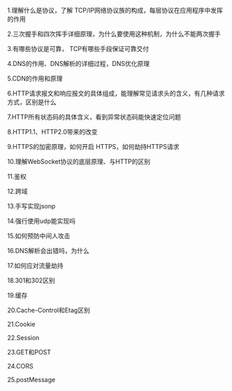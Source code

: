 1.理解什么是协议，了解 TCP/IP网络协议族的构成，每层协议在应用程序中发挥的作用

2.三次握手和四次挥手详细原理，为什么要使用这种机制，为什么不能两次握手

3.有哪些协议是可靠， TCP有哪些手段保证可靠交付

4.DNS的作用、DNS解析的详细过程，DNS优化原理

5.CDN的作用和原理

6.HTTP请求报文和响应报文的具体组成，能理解常见请求头的含义，有几种请求方式，区别是什么

7.HTTP所有状态码的具体含义，看到异常状态码能快速定位问题

8.HTTP1.1、HTTP2.0带来的改变

9.HTTPS的加密原理，如何开启 HTTPS，如何劫持HTTPS请求

10.理解WebSocket协议的底层原理、与HTTP的区别

11.鉴权

12.跨域

13.手写实现jsonp

14.强行使用udp能实现吗

15.如何预防中间人攻击

16.DNS解析会出错吗，为什么

17.如何应对流量劫持

18.301和302区别

19.缓存

20.Cache-Control和Etag区别

21.Cookie

22.Session

23.GET和POST

24.CORS

25.postMessage

